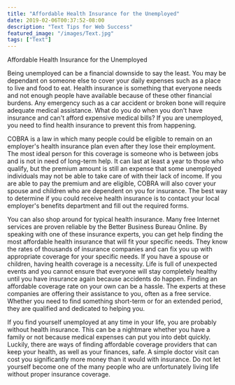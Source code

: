 ```yaml
---
title: "Affordable Health Insurance for the Unemployed"
date: 2019-02-06T00:37:52-08:00
description: "Text Tips for Web Success"
featured_image: "/images/Text.jpg"
tags: ["Text"]
---
```


Affordable Health Insurance for the Unemployed

Being unemployed can be a financial downside to say the least. You may be dependant on someone else to cover your daily expenses such as a place to live and food to eat. Health insurance is something that everyone needs and not enough people have available because of these other financial burdens. Any emergency such as a car accident or broken bone will require adequate medical assistance. What do you do when you don't have insurance and can't afford expensive medical bills? If you are unemployed, you need to find health insurance to prevent this from happening.

COBRA is a law in which many people could be eligible to remain on an employer's health insurance plan even after they lose their employment. The most ideal person for this coverage is someone who is between jobs and is not in need of long-term help. It can last at least a year to those who qualify, but the premium amount is still an expense that some unemployed individuals may not be able to take care of with their lack of income. If you are able to pay the premium and are eligible, COBRA will also cover your spouse and children who are dependent on you for insurance. The best way to determine if you could receive health insurance is to contact your local employer's benefits department and fill out the required forms.

You can also shop around for typical health insurance. Many free Internet services are proven reliable by the Better Business Bureau Online. By speaking with one of these insurance experts, you can get help finding the most affordable health insurance that will fit your specific needs. They know the rates of thousands of insurance companies and can fix you up with appropriate coverage for your specific needs. If you have a spouse or children, having health coverage is a necessity. Life is full of unexpected events and you cannot ensure that everyone will stay completely healthy until you have insurance again because accidents do happen. Finding an affordable coverage rate on your own can be a hassle. The experts at these companies are offering their assistance to you, often as a free service. Whether you need to find something short-term or for an extended period, they are qualified and dedicated to helping you.

If you find yourself unemployed at any time in your life, you are probably without health insurance. This can be a nightmare whether you have a family or not because medical expenses can put you into debt quickly. Luckily, there are ways of finding affordable coverage providers that can keep your health, as well as your finances, safe. A simple doctor visit can cost you significantly more money than it would with insurance. Do not let yourself become one of the many people who are unfortunately living life without proper insurance coverage. 

